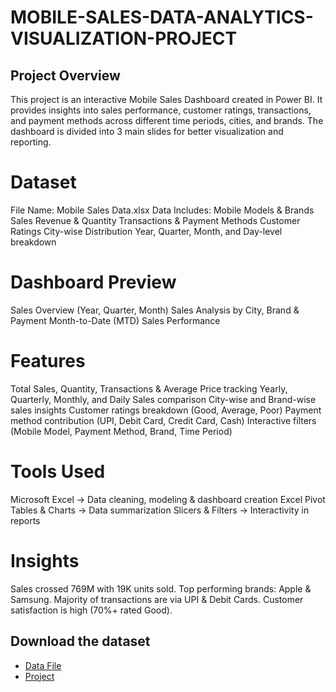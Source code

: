 # MOBILE-SALES-DATA-ANALYTICS-VISUALIZATION-PROJECT
## Project Overview

This project is an interactive Mobile Sales Dashboard created in Power BI.
It provides insights into sales performance, customer ratings, transactions, and payment methods across different time periods, cities, and brands.
The dashboard is divided into 3 main slides for better visualization and reporting.

# Dataset

File Name: Mobile Sales Data.xlsx
Data Includes:
Mobile Models & Brands
Sales Revenue & Quantity
Transactions & Payment Methods
Customer Ratings
City-wise Distribution
Year, Quarter, Month, and Day-level breakdown

# Dashboard Preview

Sales Overview (Year, Quarter, Month)
Sales Analysis by City, Brand & Payment
Month-to-Date (MTD) Sales Performance

# Features

Total Sales, Quantity, Transactions & Average Price tracking
Yearly, Quarterly, Monthly, and Daily Sales comparison
City-wise and Brand-wise sales insights
Customer ratings breakdown (Good, Average, Poor)
Payment method contribution (UPI, Debit Card, Credit Card, Cash)
Interactive filters (Mobile Model, Payment Method, Brand, Time Period)

# Tools Used

Microsoft Excel → Data cleaning, modeling & dashboard creation
Excel Pivot Tables & Charts → Data summarization
Slicers & Filters → Interactivity in reports

# Insights

Sales crossed 769M with 19K units sold.
Top performing brands: Apple & Samsung.
Majority of transactions are via UPI & Debit Cards.
Customer satisfaction is high (70%+ rated Good).

## Download the dataset
- <a href="https://github.com/Badal214112-gif/MOBILE-SALES-DATA-ANALYTICS-VISUALIZATION-PROJECT/blob/main/Mobile%20Sales%20Data.xlsx">Data File</a>
- <a href="[https://github.com/Badal214112-gif/MOBILE-SALES-DATA-ANALYTICS-VISUALIZATION-PROJECT/blob/main/Mobile%20Sales%20Data.xlsx](https://github.com/Badal214112-gif/MOBILE-SALES-DATA-ANALYTICS-VISUALIZATION-PROJECT/blob/main/First%20project%20power%20BI.pbix)">Project</a>




